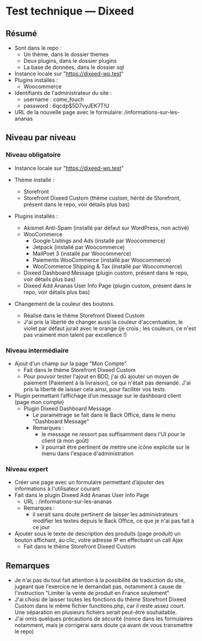 # Test technique — Dixeed

## Résumé

- Sont dans le repo :
  - Un thème, dans le dossier themes
  - Deux plugins, dans le dossier plugins
  - La base de données, dans le dossier sql
- Instance locale sur "https://dixeed-wp.test"
- Plugins installés :
  - Woocommerce
- Identifiants de l'administrateur du site :
  - username : come_fouch
  - password : 6qcdp$5D7vyJEK7T!U
- URL de la nouvelle page avec le formulaire: /informations-sur-les-ananas

## Niveau par niveau

### Niveau obligatoire

- Instance locale sur "https://dixeed-wp.test"
- Thème installé :
  - Storefront
  - Storefront Dixeed Custom (thème custom, hérité de Storefront, présent dans le repo, voir détails plus bas)
- Plugins installés :

  - Akismet Anti-Spam (installé par défaut sur WordPress, non activé)
  - WooCommerce
    - Google Listings and Ads (installé par Woocommerce)
    - Jetpack (installé par Woocommerce)
    - MailPoet 3 (installé par Woocommerce)
    - Paiements WooCommerce (installé par Woocommerce)
    - WooCommerce Shipping & Tax (installé par Woocommerce)
  - Dixeed Dashboard Message (plugin custom, présent dans le repo, voir détails plus bas)
  - Dixeed Add Ananas User Info Page (plugin custom, présent dans le repo, voir détails plus bas)

- Changement de la couleur des boutons.
  - Réalisé dans le thème Storefront Dixeed Custom
  - J'ai pris la liberté de changer aussi la couleur d'accentuation, le violet par défaut jurait avec le orange (je crois ; les couleurs, ce n'est pas vraiment mon talent par excellence !)

### Niveau intermédiaire

- Ajout d'un champ sur la page "Mon Compte"
  - Fait dans le thème Storefront Dixeed Custom
  - Pour pouvoir tester l'ajout en BDD, j'ai dû ajouter un moyen de paiement (Paiement à la livraison), ce qui n'était pas demandé. J'ai pris la liberté de laisser cela ainsi, pour faciliter vos tests.
- Plugin permettant l’affichage d’un message sur le dashboard client (page mon compte)
  - Plugin Dixeed Dashboard Message
    - Le paramétrage se fait dans le Back Office, dans le menu "Dashboard Message"
    - Remarques :
      - le message ne ressort pas suffisamment dans l'UI pour le client (à mon goût)
      - il pourrait être pertinent de mettre une icône explicite sur le menu dans l'espace d'administration

### Niveau expert

- Créer une page avec un formulaire permettant d’ajouter des informations à l'utilisateur courant
- Fait dans le plugin Dixeed Add Ananas User Info Page
  - URL : /informations-sur-les-ananas
  - Remarques :
    - il serait sans doute pertinent de laisser les administrateurs modifier les textes depuis le Back Office, ce que je n'ai pas fait à ce jour
- Ajouter sous le texte de description des produits (page produit) un bouton affichant, au clic, votre adresse IP en effectuant un call Ajax
  - Fait dans le thème Storefront Dixeed Custom

## Remarques

- Je n'ai pas du tout fait attention à la possibilité de traduction du site, jugeant que l'exercice ne le demandait pas, notamment à cause de l'instruction "Limiter la vente de produit en France seulement"
- J'ai choisi de laisser toutes les fonctions du thème Storefront Dixeed Custom dans le même fichier functions.php, car il reste assez court. Une séparation en plusieurs fichiers serait peut-être souhaitable.
- J'ai omis quelques précautions de sécurité (nonce dans les formulaires notamment, mais je corrigerai sans doute ça avant de vous transmettre le repo)
